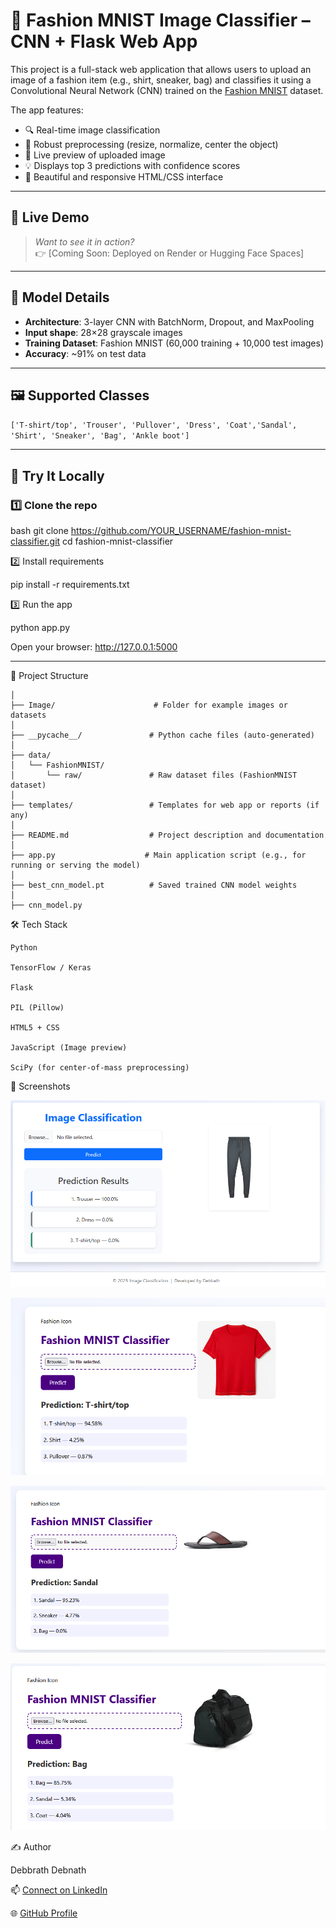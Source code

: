 # 🧥 Fashion MNIST Image Classifier – CNN + Flask Web App

This project is a full-stack web application that allows users to upload an image of a fashion item (e.g., shirt, sneaker, bag) and classifies it using a Convolutional Neural Network (CNN) trained on the [Fashion MNIST](https://github.com/zalandoresearch/fashion-mnist) dataset.

The app features:
- 🔍 Real-time image classification
- 🧠 Robust preprocessing (resize, normalize, center the object)
- 📸 Live preview of uploaded image
- 💡 Displays top 3 predictions with confidence scores
- 🎨 Beautiful and responsive HTML/CSS interface

---

## 🚀 Live Demo

> _Want to see it in action?_  
> 👉 [Coming Soon: Deployed on Render or Hugging Face Spaces]

---

## 🧠 Model Details

- **Architecture**: 3-layer CNN with BatchNorm, Dropout, and MaxPooling
- **Input shape**: 28×28 grayscale images
- **Training Dataset**: Fashion MNIST (60,000 training + 10,000 test images)
- **Accuracy**: ~91% on test data

---

## 🖼️ Supported Classes

``` ['T-shirt/top', 'Trouser', 'Pullover', 'Dress', 'Coat','Sandal', 'Shirt', 'Sneaker', 'Bag', 'Ankle boot'] ```

---

## 🧪 Try It Locally

### 1️⃣ Clone the repo

bash
git clone https://github.com/YOUR_USERNAME/fashion-mnist-classifier.git
cd fashion-mnist-classifier

2️⃣ Install requirements

pip install -r requirements.txt

3️⃣ Run the app

python app.py

Open your browser: http://127.0.0.1:5000

---

📁 Project Structure

```Image-Classification-AI/
│
├── Image/                      # Folder for example images or datasets
│
├── __pycache__/               # Python cache files (auto-generated)
│
├── data/
│   └── FashionMNIST/
│       └── raw/               # Raw dataset files (FashionMNIST dataset)
│
├── templates/                 # Templates for web app or reports (if any)
│
├── README.md                  # Project description and documentation
│
├── app.py                    # Main application script (e.g., for running or serving the model)
│
├── best_cnn_model.pt          # Saved trained CNN model weights
│
├── cnn_model.py 
```

🛠 Tech Stack

    Python

    TensorFlow / Keras

    Flask

    PIL (Pillow)

    HTML5 + CSS

    JavaScript (Image preview)

    SciPy (for center-of-mass preprocessing)

📸 Screenshots

![Screenshot](https://github.com/debbrath/ImageClassification/blob/main/Image/2025-07-30%2017_16_57-Window.png)

![Screenshot](https://github.com/debbrath/ImageClassification/blob/main/Image/2025-07-30%2014_27_19-Window.png)

![Screenshot](https://github.com/debbrath/ImageClassification/blob/main/Image/2025-07-30%2014_27_41-Window.png)

![Screenshot](https://github.com/debbrath/ImageClassification/blob/main/Image/2025-07-30%2014_28_25-Window.png)

✍️ Author

Debbrath Debnath

📫 [Connect on LinkedIn](https://www.linkedin.com/in/debbrathdebnath/)

🌐 [GitHub Profile](https://github.com/debbrath)

